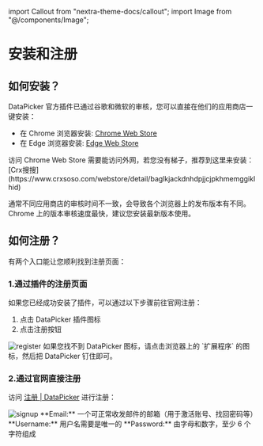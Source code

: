 import Callout from "nextra-theme-docs/callout";
import Image from "@/components/Image";

# 安装和注册

## 如何安装？

DataPicker 官方插件已通过谷歌和微软的审核，您可以直接在他们的应用商店一键安装：

- 在 Chrome 浏览器安装: [Chrome Web Store](https://chrome.google.com/webstore/detail/datapicker-powerful-web-d/baglkjackdnhdpjjcjpkhmemggiklhid)
- 在 Edge 浏览器安装: [Edge Web Store](https://microsoftedge.microsoft.com/addons/detail/datapicker-powerful-web/ejmegoaahjcedhklldmdmmgbjoioifje)

<Callout emoji="💡">
访问 Chrome Web Store 需要能访问外网，若您没有梯子，推荐到这里来安装：[Crx搜搜](https://www.crxsoso.com/webstore/detail/baglkjackdnhdpjjcjpkhmemggiklhid)
</Callout>

通常不同应用商店的审核时间不一致，会导致各个浏览器上的发布版本有不同。Chrome 上的版本审核速度最快，建议您安装最新版本使用。

## 如何注册？

有两个入口能让您顺利找到注册页面：

### 1.通过插件的注册页面

如果您已经成功安装了插件，可以通过以下步骤前往官网注册：

1. 点击 DataPicker 插件图标
2. 点击注册按钮

<Image src="/screenshots/register.png" alt="register" />

<Callout emoji="💡">
如果您找不到 DataPicker 图标，请点击浏览器上的 `扩展程序` 的图标，然后把 DataPicker 钉住即可。
</Callout>

### 2.通过官网直接注册

访问 [注册 | DataPicker](https://datapicker.byetool.com/zh-CN/signup) 进行注册：

<Image src="/screenshots/signup.png" alt="signup" />

<Callout emoji="💡">
**Email:** 一个可正常收发邮件的邮箱（用于激活账号、找回密码等）  
**Username:** 用户名需要是唯一的  
**Password:** 由字母和数字，至少 6 个字符组成
</Callout>
